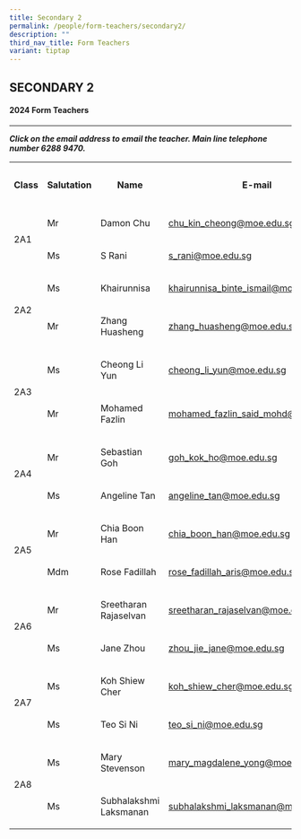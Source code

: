 ```yaml
---
title: Secondary 2
permalink: /people/form-teachers/secondary2/
description: ""
third_nav_title: Form Teachers
variant: tiptap
---
```

<h2>SECONDARY 2</h2>
<h4>2024 Form Teachers</h4>
<hr>
<p><strong><em>Click on the email address to email the teacher. Main line telephone number 6288 9470.</em></strong>
</p>
<p></p>
<table style="minWidth: 125px">
<colgroup>
<col>
<col>
<col>
<col>
<col>
</colgroup>
<tbody>
<tr>
<th rowspan="1" colspan="1">
<p>Class</p>
</th>
<th rowspan="1" colspan="1">
<p>Salutation</p>
</th>
<th rowspan="1" colspan="1">
<p>Name</p>
</th>
<th rowspan="1" colspan="1">
<p>E-mail</p>
</th>
<th rowspan="1" colspan="1">
<p>Telephone Extension</p>
</th>
</tr>
<tr>
<td rowspan="2" colspan="1">
<p></p>
<p>2A1</p>
</td>
<td rowspan="1" colspan="1">
<p>Mr</p>
</td>
<td rowspan="1" colspan="1">
<p>Damon Chu</p>
</td>
<td rowspan="1" colspan="1">
<p><a href="mailto:chu_kin_cheong@moe.edu.sg" rel="noopener noreferrer nofollow" target="_blank">chu_kin_cheong@moe.edu.sg</a>
</p>
</td>
<td rowspan="1" colspan="1">
<p>173</p>
</td>
</tr>
<tr>
<td rowspan="1" colspan="1">
<p>Ms</p>
</td>
<td rowspan="1" colspan="1">
<p>S Rani</p>
</td>
<td rowspan="1" colspan="1">
<p><a href="mailto:chu_kin_cheong@moe.edu.sg" rel="noopener noreferrer nofollow" target="_blank">s_rani@moe.edu.sg</a>
</p>
</td>
<td rowspan="1" colspan="1">
<p>135</p>
</td>
</tr>
<tr>
<td rowspan="2" colspan="1">
<p></p>
<p>2A2</p>
</td>
<td rowspan="1" colspan="1">
<p>Ms</p>
</td>
<td rowspan="1" colspan="1">
<p>Khairunnisa</p>
</td>
<td rowspan="1" colspan="1">
<p><a href="mailto:khairunnisa_binte_ismail@moe.edu.sg" rel="noopener noreferrer nofollow" target="_blank">khairunnisa_binte_ismail@moe.edu.sg</a>
</p>
</td>
<td rowspan="1" colspan="1">
<p>221</p>
</td>
</tr>
<tr>
<td rowspan="1" colspan="1">
<p>Mr</p>
</td>
<td rowspan="1" colspan="1">
<p>Zhang Huasheng</p>
</td>
<td rowspan="1" colspan="1">
<p><a href="mailto:zhang_huasheng@moe.edu.sg" rel="noopener noreferrer nofollow" target="_blank">zhang_huasheng@moe.edu.sg</a>
</p>
</td>
<td rowspan="1" colspan="1">
<p>134</p>
</td>
</tr>
<tr>
<td rowspan="2" colspan="1">
<p></p>
<p></p>
<p>2A3</p>
</td>
<td rowspan="1" colspan="1">
<p>Ms</p>
<p></p>
</td>
<td rowspan="1" colspan="1">
<p>Cheong Li Yun</p>
</td>
<td rowspan="1" colspan="1">
<p><a href="mailto:cheong_li_yun@moe.edu.sg" rel="noopener noreferrer nofollow" target="_blank">cheong_li_yun@moe.edu.sg</a>
</p>
</td>
<td rowspan="1" colspan="1">
<p>208</p>
</td>
</tr>
<tr>
<td rowspan="1" colspan="1">
<p>Mr</p>
</td>
<td rowspan="1" colspan="1">
<p>Mohamed Fazlin</p>
</td>
<td rowspan="1" colspan="1">
<p><a href="mailto:mohamed_fazlin_said_mohd@moe.edu.sg" rel="noopener noreferrer nofollow" target="_blank">mohamed_fazlin_said_mohd@moe.edu.sg</a>
</p>
</td>
<td rowspan="1" colspan="1">
<p>166</p>
</td>
</tr>
<tr>
<td rowspan="2" colspan="1">
<p></p>
<p></p>
<p>2A4</p>
</td>
<td rowspan="1" colspan="1">
<p>Mr</p>
</td>
<td rowspan="1" colspan="1">
<p>Sebastian Goh</p>
</td>
<td rowspan="1" colspan="1">
<p><a href="mailto:goh_kok_ho@moe.edu.sg" rel="noopener noreferrer nofollow" target="_blank">goh_kok_ho@moe.edu.sg</a>
</p>
</td>
<td rowspan="1" colspan="1">
<p>221</p>
</td>
</tr>
<tr>
<td rowspan="1" colspan="1">
<p>Ms</p>
</td>
<td rowspan="1" colspan="1">
<p>Angeline Tan</p>
</td>
<td rowspan="1" colspan="1">
<p><a href="mailto:angeline_tan@moe.edu.sg" rel="noopener noreferrer nofollow" target="_blank">angeline_tan@moe.edu.sg</a>
</p>
</td>
<td rowspan="1" colspan="1">
<p>131</p>
</td>
</tr>
<tr>
<td rowspan="2" colspan="1">
<p></p>
<p></p>
<p>2A5</p>
</td>
<td rowspan="1" colspan="1">
<p>Mr</p>
</td>
<td rowspan="1" colspan="1">
<p>Chia Boon Han</p>
</td>
<td rowspan="1" colspan="1">
<p><a href="mailto:chia_boon_han@moe.edu.sg" rel="noopener noreferrer nofollow" target="_blank">chia_boon_han@moe.edu.sg</a>
</p>
</td>
<td rowspan="1" colspan="1">
<p>139</p>
</td>
</tr>
<tr>
<td rowspan="1" colspan="1">
<p>Mdm</p>
</td>
<td rowspan="1" colspan="1">
<p>Rose Fadillah</p>
</td>
<td rowspan="1" colspan="1">
<p><a href="mailto:rose_fadillah_aris@moe.edu.sg" rel="noopener noreferrer nofollow" target="_blank">rose_fadillah_aris@moe.edu.sg</a>
</p>
</td>
<td rowspan="1" colspan="1">
<p>220</p>
</td>
</tr>
<tr>
<td rowspan="2" colspan="1">
<p></p>
<p></p>
<p>2A6</p>
</td>
<td rowspan="1" colspan="1">
<p>Mr</p>
</td>
<td rowspan="1" colspan="1">
<p>Sreetharan Rajaselvan</p>
</td>
<td rowspan="1" colspan="1">
<p><a href="mailto:sreetharan_rajaselvan@moe.edu.sg" rel="noopener noreferrer nofollow" target="_blank">sreetharan_rajaselvan@moe.edu.sg</a>
</p>
</td>
<td rowspan="1" colspan="1">
<p>209</p>
</td>
</tr>
<tr>
<td rowspan="1" colspan="1">
<p>Ms</p>
</td>
<td rowspan="1" colspan="1">
<p>Jane Zhou</p>
</td>
<td rowspan="1" colspan="1">
<p><a href="mailto:zhou_jie_jane@moe.edu.sg" rel="noopener noreferrer nofollow" target="_blank">zhou_jie_jane@moe.edu.sg</a>
</p>
</td>
<td rowspan="1" colspan="1">
<p>142</p>
</td>
</tr>
<tr>
<td rowspan="2" colspan="1">
<p></p>
<p></p>
<p>2A7</p>
</td>
<td rowspan="1" colspan="1">
<p>Ms</p>
</td>
<td rowspan="1" colspan="1">
<p>Koh Shiew Cher</p>
</td>
<td rowspan="1" colspan="1">
<p><a href="mailto:koh_shiew_cher@moe.edu.sg" rel="noopener noreferrer nofollow" target="_blank">koh_shiew_cher@moe.edu.sg</a>
</p>
</td>
<td rowspan="1" colspan="1">
<p>148</p>
</td>
</tr>
<tr>
<td rowspan="1" colspan="1">
<p>Ms</p>
</td>
<td rowspan="1" colspan="1">
<p>Teo Si Ni</p>
</td>
<td rowspan="1" colspan="1">
<p><a href="mailto:teo_si_ni@moe.edu.sg" rel="noopener noreferrer nofollow" target="_blank">teo_si_ni@moe.edu.sg</a>
</p>
</td>
<td rowspan="1" colspan="1">
<p>125</p>
</td>
</tr>
<tr>
<td rowspan="2" colspan="1">
<p></p>
<p>2A8</p>
</td>
<td rowspan="1" colspan="1">
<p>Ms</p>
</td>
<td rowspan="1" colspan="1">
<p>Mary Stevenson</p>
</td>
<td rowspan="1" colspan="1">
<p><a href="mailto:mary_magdalene_yong@moe.edu.sg" rel="noopener noreferrer nofollow" target="_blank">mary_magdalene_yong@moe.edu.sg</a>
</p>
</td>
<td rowspan="1" colspan="1">
<p>144</p>
</td>
</tr>
<tr>
<td rowspan="1" colspan="1">
<p>Ms</p>
</td>
<td rowspan="1" colspan="1">
<p>Subhalakshmi Laksmanan</p>
</td>
<td rowspan="1" colspan="1">
<p><a href="mailto:subhalakshmi_laksmanan@moe.edu.sg" rel="noopener noreferrer nofollow" target="_blank">subhalakshmi_laksmanan@moe.edu.sg</a> 
</p>
</td>
<td rowspan="1" colspan="1">
<p>152</p>
</td>
</tr>
</tbody>
</table>
<p></p>